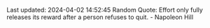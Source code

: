 Last updated: 2024-04-02 14:52:45
Random Quote: Effort only fully releases its reward after a person refuses to quit. - Napoleon Hill